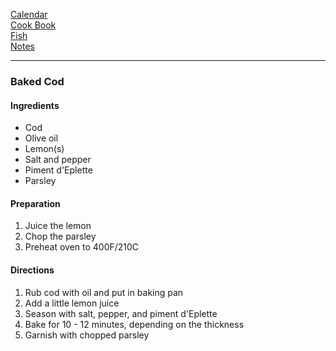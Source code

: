 [Calendar](https://github.com/vmsmith/EDT/blob/master/calendar.md)    
[Cook Book](https://github.com/vmsmith/CookBook/blob/master/README.md)       
[Fish](https://github.com/vmsmith/CookBook/blob/master/fish_shellfish.md)    
[Notes](https://github.com/vmsmith/CookBook/blob/master/notes.md)     

-----  

### Baked Cod  

#### Ingredients   
* Cod  
* Olive oil  
* Lemon(s)  
* Salt and pepper  
* Piment d'Eplette
* Parsley   

#### Preparation   

1. Juice the lemon
2. Chop the parsley   
3. Preheat oven to 400F/210C  

#### Directions  

1. Rub cod with oil and put in baking pan  
2. Add a little lemon juice  
3. Season with salt, pepper, and piment d'Eplette  
4. Bake for 10 - 12 minutes, depending on the thickness
5. Garnish with chopped parsley   
